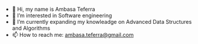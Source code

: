 - 👋 Hi, my name is Ambasa Teferra 
- 👀 I’m interested in Software engineering
- 🌱 I’m currently expanding my knowleadge on Advanced Data Structures and Algorithms 
- 📫 How to reach me: ambasa.teferra@gmail.com

<!---
Ambas-T/Ambas-T is a ✨ special ✨ repository because its `README.md` (this file) appears on your GitHub profile.
You can click the Preview link to take a look at your changes.
--->
